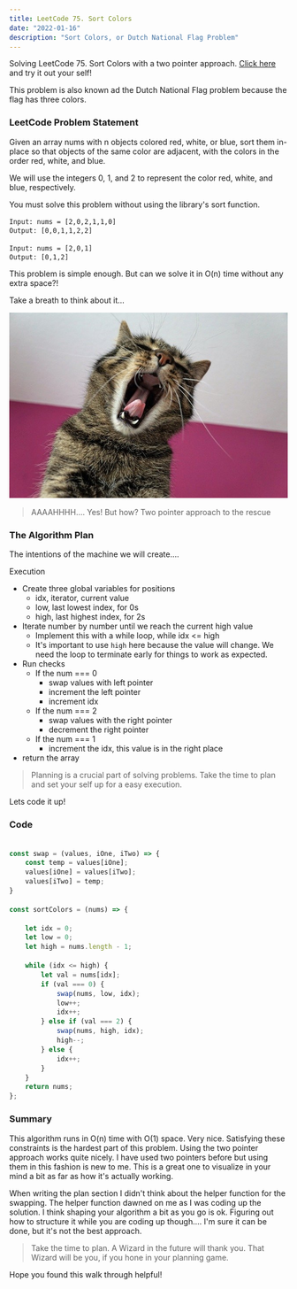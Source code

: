 ```yaml
---
title: LeetCode 75. Sort Colors
date: "2022-01-16"
description: "Sort Colors, or Dutch National Flag Problem"
---
```


Solving LeetCode 75. Sort Colors with a two pointer approach. [Click here](https://leetcode.com/problems/sort-colors/) and try it out your self!

This problem is also known ad the Dutch National Flag problem because the flag has three colors.

### LeetCode Problem Statement

Given an array nums with n objects colored red, white, or blue, sort them in-place so that objects of the same color are adjacent, with the colors in the order red, white, and blue.

We will use the integers 0, 1, and 2 to represent the color red, white, and blue, respectively.

You must solve this problem without using the library's sort function.

```
Input: nums = [2,0,2,1,1,0]
Output: [0,0,1,1,2,2]

Input: nums = [2,0,1]
Output: [0,1,2]
```

This problem is simple enough. But can we solve it in O(n) time without any extra space?! 

Take a breath to think about it...

![](yawning-cat.jpg)

> AAAAHHHH.... Yes! But how? Two pointer approach to the rescue
 
### The Algorithm Plan

The intentions of the machine we will create....

Execution

* Create three global variables for positions
  * idx, iterator, current value
  * low, last lowest index, for 0s
  * high, last highest index, for 2s
* Iterate number by number until we reach the current high value
  * Implement this with a while loop, while idx <= high
  * It's important to use ```high``` here because the value will change. We need the loop to terminate early for things to work as expected.
* Run checks
  * If the num === 0
    * swap values with left pointer
    * increment the left pointer 
    * increment idx
  * If the num === 2
    * swap values with the right pointer
    * decrement the right pointer
  * If the num === 1
    * increment the idx, this value is in the right place
* return the array

> Planning is a crucial part of solving problems. Take the time to plan 
> and set your self up for a easy execution.


Lets code it up!

### Code

```javascript

const swap = (values, iOne, iTwo) => {
    const temp = values[iOne];
    values[iOne] = values[iTwo];
    values[iTwo] = temp;
}

const sortColors = (nums) => {
    
    let idx = 0;
    let low = 0;
    let high = nums.length - 1;

    while (idx <= high) {
        let val = nums[idx];
        if (val === 0) {
            swap(nums, low, idx);
            low++;
            idx++;
        } else if (val === 2) {
            swap(nums, high, idx);
            high--;
        } else {
            idx++;
        }
    }
    return nums;
};

```

### Summary

This algorithm runs in O(n) time with O(1) space. Very nice. Satisfying
these constraints is the hardest part of this problem. Using the two pointer approach
works quite nicely. I have used two pointers before but using them in this 
fashion is new to me. This is a great one to visualize in your mind a bit as far
as how it's actually working.

When writing the plan section I didn't think about the helper function for the swapping. 
The helper function dawned on me as I was coding up the solution. I think shaping 
your algorithm a bit as you go is ok. Figuring out how to structure it while you
are coding up though.... I'm sure it can be done, but it's not the best approach. 

> Take the time to plan. A Wizard in the future will thank you. That Wizard will be you,
> if you hone in your planning game.

Hope you found this walk through helpful!









